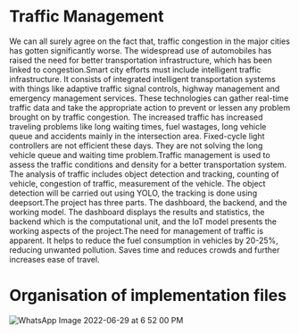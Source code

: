 
# Traffic  Management

We can all surely agree on the fact that, traffic congestion in the major cities has gotten significantly worse. The widespread use of automobiles has raised the need for better transportation infrastructure, which has been linked to congestion.Smart city efforts must include intelligent traffic infrastructure. It consists of integrated intelligent transportation systems with things like adaptive traffic signal controls, highway management and emergency management services. These technologies can gather real-time traffic data and take the appropriate action to prevent or lessen any problem brought on by traffic congestion. The increased traffic has increased traveling problems like long waiting times, fuel wastages, long vehicle queue and accidents mainly in the intersection area. Fixed-cycle light controllers are not efficient these days. They are not solving the long vehicle queue and waiting time problem.Traffic management is used to assess the traffic conditions and density for a better transportation system. The analysis of traffic includes object detection and tracking, counting of vehicle, congestion of traffic, measurement of the vehicle. The object detection will be carried out using YOLO, the tracking is done using deepsort.The project has three parts. The dashboard, the backend, and the working model. The dashboard displays the results and statistics, the backend which is the computational unit, and the IoT model presents the working aspects of the project.The need for management of traffic is apparent. It helps to reduce the fuel consumption in vehicles by 20-25\%, reducing unwanted pollution. Saves time and reduces crowds and further increases ease of travel.

# Organisation of implementation files
![WhatsApp Image 2022-06-29 at 6 52 00 PM](https://user-images.githubusercontent.com/67871111/177153668-4e38565f-9c53-4975-9080-bc63bf793ed2.jpeg)
